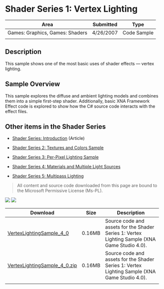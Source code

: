 # Shader Series 1: Vertex Lighting

|Area|Submitted|Type|
|-|-|-|
Games: Graphics, Games: Shaders|4/26/2007|Code Sample
||||

## Description

This sample shows one of the most basic uses of shader effects — vertex lighting.

## Sample Overview

This sample explores the diffuse and ambient lighting models and combines them into a simple first-step shader. Additionally, basic XNA Framework Effect code is explored to show how the C# source code interacts with the effect files.

## Other items in the Shader Series

* [Shader Series: Introduction](https://github.com/simondarksidej/XNAGameStudio/wiki/Shader_Series_Introduction) (Article)

* [Shader Series 2: Textures and Colors Sample](https://github.com/simondarksidej/XNAGameStudio/wiki/Shader_Series_2_Textures_and_Colors)

* [Shader Series 3: Per-Pixel Lighting Sample](https://github.com/simondarksidej/XNAGameStudio/wiki/Shader_Series_3_Per-Pixel_Lighting)

* [Shader Series 4: Materials and Multiple Light Sources](https://github.com/simondarksidej/XNAGameStudio/wiki/Shader_Series_4_Materials_and_Multiple_Light_Sources)

* [Shader Series 5: Multipass Lighting](https://github.com/simondarksidej/XNAGameStudio/wiki/Shader_Series_5_Multipass_Lighting)

> All content and source code downloaded from this page are bound to the Microsoft Permissive License (Ms-PL).

![](https://github.com/simondarksidej/XNAGameStudio/blob/master/Images/XNA_Shader1_VertexLighting_01_small.jpg?raw=true)
![](https://github.com/simondarksidej/XNAGameStudio/blob/master/Images/XNA_Shader1_VertexLighting_02_small.jpg?raw=true)

Download | Size | Description
---|---|---|
[VertexLightingSample_4_0](https://github.com/simondarksidej/XNAGameStudio/tree/master/Samples/VertexLightingSample_4_0) | 0.16MB | Source code and assets for the Shader Series 1: Vertex Lighting Sample (XNA Game Studio 4.0).
[VertexLightingSample_4_0.zip](https://github.com/simondarksidej/XNAGameStudioZips/tree/master/Samples/VertexLightingSample_4_0.zip) | 0.16MB | Source code and assets for the Shader Series 1: Vertex Lighting Sample (XNA Game Studio 4.0).
||||
